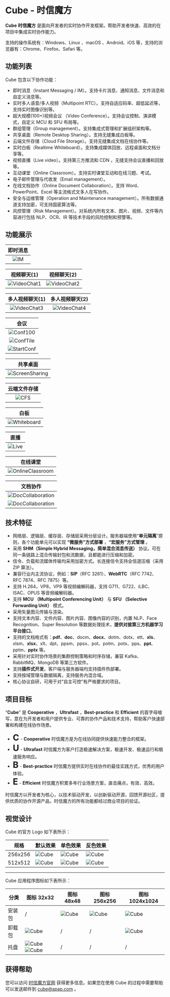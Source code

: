 # Cube - 时信魔方

**Cube** **时信魔方** 是面向开发者的实时协作开发框架。帮助开发者快速、高效的在项目中集成实时协作能力。

支持的操作系统有：Windows、Linux 、macOS 、Android、iOS 等，支持的浏览器有：Chrome、Firefox、Safari 等。

## 功能列表

Cube 包含以下协作功能：

* 即时消息（Instant Messaging / IM）。支持卡片消息、通知消息、文件消息和自定义消息等。
* 实时多人语音/多人视频（Multipoint RTC）。支持自适应码率、超低延迟等，支持实时图像识别等。
* 超大规模(100+)视频会议 （Video Conference）。支持会议控制、演讲模式，自定义 MCU 和 SFU 布局等。
* 群组管理（Group management）。支持集成式管理和扩展组织架构等。
* 共享桌面（Remote Desktop Sharing）。支持无缝集成白板等。
* 云端文件存储（Cloud File Storage）。支持无缝集成文档在线协作等。
* 实时白板（Realtime Whiteboard）。支持集成媒体回放、远程桌面和文档分享等。
* 视频直播（Live video）。支持第三方推流和 CDN ，无缝支持会议直播和回放等。
* 互动课堂（Online Classroom）。支持实时课堂互动和在线习题、考试。
* 电子邮件管理与代收发（Email management）。
* 在线文档协作（Online Document Collaboration）。支持 Word、PowerPoint、Excel 等主流格式文多人在写协作。
* 安全与运维管理（Operation and Maintenance management）。所有数据通道支持加密，可支持国密算法等。
* 风控管理（Risk Management）。对系统内所有文本、图片、视频、文件等内容进行包括 NLP、OCR、IR 等技术手段的风险控制和预警等。


## 功能展示

| 即时消息 |
|:----:|
|![IM](https://static.shixincube.com/cube/assets/showcase/im.gif)|

| 视频聊天(1) | 视频聊天(2) |
|:----:|:----:|
|![VideoChat1](https://static.shixincube.com/cube/assets/showcase/videochat_1.gif)|![VideoChat2](https://static.shixincube.com/cube/assets/showcase/videochat_2.gif)|

| 多人视频聊天(1) | 多人视频聊天(2) |
|:----:|:----:|
|![VideoChat3](https://static.shixincube.com/cube/assets/showcase/videochat_3.gif)|![VideoChat4](https://static.shixincube.com/cube/assets/showcase/videochat_4.gif)|

| 会议 |
|:----:|
|![Conf100](https://static.shixincube.com/cube/assets/showcase/screen_conference.jpg)|
|![ConfTile](https://static.shixincube.com/cube/assets/showcase/screen_conference_tile.jpg)|
|![StartConf](https://static.shixincube.com/cube/assets/showcase/start_conference.gif)|

| 共享桌面 |
|:----:|
|![ScreenSharing](https://static.shixincube.com/cube/assets/showcase/screen_sharing.gif)|

| 云端文件存储 |
|:----:|
|![CFS](https://static.shixincube.com/cube/assets/showcase/cloud_file.gif)|

| 白板 |
|:----:|
|![Whiteboard](https://static.shixincube.com/cube/assets/showcase/whiteboard.gif)|

| 直播 |
|:----:|
|![Live](https://static.shixincube.com/cube/assets/showcase/live.gif)|

| 在线课堂 |
|:----:|
|![OnlineClassroom](https://static.shixincube.com/cube/assets/showcase/online_classroom.gif)|

| 文档协作 |
|:----:|
|![DocCollaboration](https://static.shixincube.com/cube/assets/showcase/doc_collaboration_excel.gif)|
|![DocCollaboration](https://static.shixincube.com/cube/assets/showcase/doc_collaboration.gif)|


## 技术特征

* 网络层、逻辑层、缓存层、存储层采用分层设计。服务器端使用“**单元隔离**”原则，各个功能单元可以实现 **“微服务”方式部署** ，**“宏服务”方式管理** 。
* 采用 **SHM（Simple Hybrid Messaging，简单混合消息传送）** 协议。可在同一条链路上混合传输封包和流数据，且都能进行压缩和加密。
* 信令、负载和流媒体传输均采用加密方式。长连接信令支持全信道压缩（采用 ZIP 算法）。
* 兼容行业内主流协议，例如：**SIP**（RFC 3261）、**WebRTC**（RFC 7742、RFC 7874、RFC 7875）等。
* 支持 H.264，VP8，VP9 等视频编解码器，支持 G711、G722、iLBC、ISAC、OPUS 等音频编解码器。
* 支持 **MCU （Multipoint Conferencing Unit）** 与 **SFU （Selective Forwarding Unit）** 模式。
* 采用矢量图元传输与渲染。
* 支持文本内容、文件内容、图片内容、图像内容的识别，内置 NLP、Face Recognition、Super Resolution 等数据处理技术，**提供对接第三方机器学习平台接口**。
* 支持的文档格式有：**pdf**、**doc**、docm、**docx**、dotm、dotx、ett、**xls**、xlsm、**xlsx**、xlt、dpt、ppsm、ppsx、pot、potm、potx、pps、**ppt**、pptm、**pptx** 等。
* 采用针对实时协作场景的集群控制策略和时序存储，兼容 Kafka、RabbitMQ、MongoDB 等第三方软件。
* 支持**插件式开发**，客户端与服务器端均支持插件热部署。
* 支持按域管理与数据隔离，支持服务内混合域。
* 核心协议自研，可用于对“自主可控”有严格要求的项目。


## 项目目标

“**Cube**” 是 **Cooperative** ，**Ultrafast** ，**Best-practice** 和 **Efficient** 的首字母缩写，意在为开发者和用户提供专业、可靠的协作产品和技术支持，帮助客户快速部署和构建在线协作场景。

* <span style="font-size:27px;display:inline;"><b>C</b></span> - <b>Cooperative</b> 时信魔方是为在线协同提供快速能力整合的框架。
* <span style="font-size:27px;display:inline;"><b>U</b></span> - <b>Ultrafast</b> 时信魔方为客户打造极速解决方案，极速开发、极速运行和极速服务响应。
* <span style="font-size:27px;display:inline;"><b>B</b></span> - <b>Best-practice</b> 时信魔方提供实时在线协作的最佳实践方式，优秀的用户体验。
* <span style="font-size:27px;display:inline;"><b>E</b></span> - <b>Efficient</b> 时信魔方积累多年行业场景方案，直击痛点，有效、高效。

时信魔方以开发者为核心，以技术驱动开发，以创新驱动开源，回馈开源社区，提供优质的协作开源产品，时信魔方的所有功能都经过商业项目的验证。

## 视觉设计

Cube 的官方 Logo 如下表所示：

| 规格 | 默认效果 | 单色效果 | 反色效果 |
| ---- | ---- | ---- | ---- |
| 256x256 | ![Cube](https://static.shixincube.com/cube/assets/images/logo/cube_256.png) | ![Cube](https://static.shixincube.com/cube/assets/images/logo/cube_mono_256.png) | ![Cube](https://static.shixincube.com/cube/assets/images/logo/cube_inverse_256.png)
| 512x512 | ![Cube](https://static.shixincube.com/cube/assets/images/logo/cube_512.png) | ![Cube](https://static.shixincube.com/cube/assets/images/logo/cube_mono_512.png) | ![Cube](https://static.shixincube.com/cube/assets/images/logo/cube_inverse_512.png)

****

Cube 应用程序图标如下表所示：

| 分类 | 图标 32x32 | 图标 48x48 | 图标 256x256 | 图标 1024x1024 |
| ---- | ---- | ---- | ---- | ---- |
| 安装包 | / | ![Cube](https://static.shixincube.com/cube/assets/images/icon/cube_install_48.png) | ![Cube](https://static.shixincube.com/cube/assets/images/icon/cube_install_256.png) | ![Cube](https://static.shixincube.com/cube/assets/images/icon/cube_install_1024.png) |
| 卸载包 | ![Cube](https://static.shixincube.com/cube/assets/images/icon/cube_uninstall_32.png) | / | / | ![Cube](https://static.shixincube.com/cube/assets/images/icon/cube_uninstall_1024.png) |
| 托盘 | ![Cube](https://static.shixincube.com/cube/assets/images/icon/cube_tray_32.png) ![Cube](https://static.shixincube.com/cube/assets/images/icon/cube_tray_active_32.png) | / | / | / |


## 获得帮助

您可以访问 [时信魔方官网](https://www.shixincube.com/) 获得更多信息。如果您在使用 Cube 的过程中需要帮助可以发送邮件到 [cube@spap.com](mailto:cube@spap.com) 。

